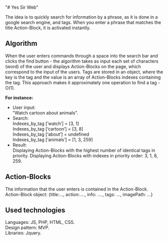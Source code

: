 "# Yes Sir Web" 

<p>The idea is to quickly search for information by a phrase, as it is done in a google search engine, and tags. When you enter a phrase that matches the title Action-Block, it is activated instantly.</p>

<h2>Algorithm</h2>
<p>When the user enters commands through a space into the search bar and clicks the find button -
the algorithm takes as input each set of characters (word) of the user and displays Action-Blocks on the page, which correspond to the input of the users. Tags are stored in an object, where the key is the tag and the value is an array of Action-Blocks indexes containing the tag. This approach makes it approximately one operation to find a tag - O(1).

<b>For instance:</b>
<ul>
<li>User input:</li>
  "Watch cartoon about animals".
  <li>Search:</li>
  Indexes_by_tag [‘watch’] = [3, 1] <br>
  Indexes_by_tag [‘cartoon’] = [3, 8] <br>
  Indexes_by_tag [‘about’] = undefined <br>
  Indexes_by_tag [‘animals’] = [1, 3, 259] <br>
  <li>Result:</li>
  Displaying Action-Blocks with the highest number of identical tags in priority. Displaying Action-Blocks with indexes in priority order: 3, 1, 8, 259.
</ul>
<h2><b>Action-Blocks</b></h2>
The information that the user enters is contained in the Action-Block.
Action-Block object:
{title:…, action:…., info: ...., tags: ..., imagePath: ...}


<h2>Used technologies</h2>
Languages: JS, PHP, HTML, CSS. <br>
Design pattern: MVP. <br>
Libraries: Jquery. <br>
